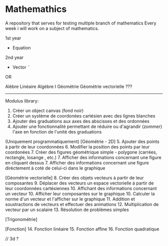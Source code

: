 # Mathemathics
A repository that serves for testing multiple branch of mathematics
Every week i will work on a subject of mathematics.

1st year
- Equation

2nd year
- Vector
¨


OR


Alèbre Linéaire
Algèbre I
Géométrie
Géométrie vectorielle ???


---

Modulus library:

1. Créer un object canvas (fond noir)
2. Créer un système de coordonées cartésien avec des lignes blanches
3. Ajouter des graduations aux axes des abscisses et des ordonnées
4. Ajouter une fonctionnalité permettant de réduire ou d'agrandir (zommer) l'axe en fonction de l'unité des graduations

(Uniquement programmatiquement)
[Géométrie - 2D]
5. Ajouter des points à partir de leur coordonnées
6. Modifier la position des points par leur coordonées
7. Créer des figures géométrique simple - polygone (carrées, rectangle, losange , etc.)
7. Afficher des informations concernant une figure en cliquant dessus
7. Afficher des informations concernant une figure dirèctement à coté de celui-ci dans le graphique

[Géométrie vectorielle]
8. Créer des objets vecteurs à partir de leur composantes
9. Déplacer des vecteurs un espace vectorielle à partir de leur coordonnées cartésiennes
10. Affichant des informations concernant un vecteur
10. Afficher leur composantes sur le graphique
10. Calculer la norme d'un vecteur et l'afficher sur le graphique
11. Addition et soustractions de vecteurs et effectuer des animations
12. Multiplication de vecteur par un scalaire
13. Résolution de problèmes simples

[Trigonométrie]


[Fonction]
14. Fonction linéaire
15. Fonction affine
16. Fonction quadratique



// 3d ?
